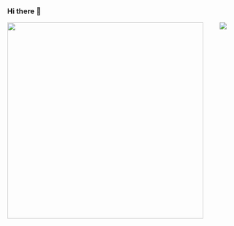 ### Hi there 👋

<!--
**Jnaneshrompilli/jnaneshrompilli** is a ✨ _special_ ✨ repository because its `README.md` (this file) appears on your GitHub profile-->
<div>
<img  align="left" src="https://github-readme-stats.vercel.app/api?username=jnaneshrompilli&show_icons=true&theme=github_dark" width="450">
<img align="right"  src="https://github-readme-stats.vercel.app/api/top-langs/?username=jnaneshrompilli&layout=compact&hide=cmake width="300">
</div>


